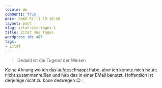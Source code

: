 ```yaml
---
locale: de
comments: true
date: 2008-07-11 19:10:08
layout: post
slug: zitat-des-tages-1
title: Zitat des Tages
wordpress_id: 487
tags:
- Zitat
---
```


> Geduld ist die Tugend der Weisen

Keine Ahnung wo ich das aufgeschnappt habe, aber ich konnte mich heute nicht
zusammenreißen und hab das in einer EMail benutzt. Hoffentlich ist derjenige
nicht zu böse deswegen :wink: .


